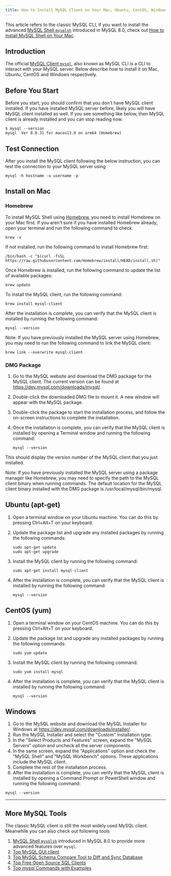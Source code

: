 ```yaml
---
title: How to Install MySQL Client on Your Mac, Ubuntu, CentOS, Windows
---
```


<HintBlock type="info">

This article refers to the classic MySQL CLI, if you want to install the advanced [MySQL Shell `mysqlsh`](https://dev.mysql.com/doc/mysql-shell/8.0/en/) introduced in MySQL 8.0, check out [How to install MySQL Shell on Your Mac](/reference/mysql/how-to/how-to-install-mysql-shell-on-macos).

</HintBlock>

## Introduction

The official [MySQL Client `mysql`](https://dev.mysql.com/doc/refman/8.0/en/mysql.html), also known as MySQL CLI is a CLI to interact with your MySQL server. Below describe how to install it on Mac, Ubuntu, CentOS and Windows respectively.

## Before You Start

Before you start, you should confirm that you don't have MySQL client installed. If you have installed MySQL server before, likely
you will have MySQL client installed as well. If you see something like below, then MySQL client is already installed and you can stop reading now.

```text
$ mysql --version
mysql  Ver 8.0.31 for macos13.0 on arm64 (Homebrew)
```

## Test Connection

After you install the MySQL client following the below instruction, you can test the connection to your MySQL server using

```text
mysql -h hostname -u username -p
```

## Install on Mac

### Homebrew

To install MySQL Shell using [Homebrew](https://brew.sh/), you need to install Homebrew on your Mac first. If you aren’t sure if you have installed Homebrew already, open your terminal and run the following command to check.

```text
brew -v
```

If not installed, run the following command to install Homebrew first:

```text
/bin/bash -c "$(curl -fsSL https://raw.githubusercontent.com/Homebrew/install/HEAD/install.sh)"
```

Once Homebrew is installed, run the following command to update the list of available packages:

```text
brew update
```

To install the MySQL client, run the following command:

```text
brew install mysql-client
```

After the installation is complete, you can verify that the MySQL client is installed by running the following command:

```text
mysql --version
```

Note: If you have previously installed the MySQL server using Homebrew, you may need to run the following command to link the MySQL client:

```text
brew link --overwrite mysql-client
```

### DMG Package

1. Go to the MySQL website and download the DMG package for the MySQL client. The current version can be found at https://dev.mysql.com/downloads/mysql/.
1. Double-click the downloaded DMG file to mount it. A new window will appear with the MySQL package.
1. Double-click the package to start the installation process, and follow the on-screen instructions to complete the installation.
1. Once the installation is complete, you can verify that the MySQL client is installed by opening a Terminal window and running the following command:

   ```text
   mysql --version
   ```

This should display the version number of the MySQL client that you just installed.

Note: If you have previously installed the MySQL server using a package manager like Homebrew, you may need to specify the path to the MySQL client binary when running commands. The default location for the MySQL client binary installed with the DMG package is /usr/local/mysql/bin/mysql.

## Ubuntu (apt-get)

1. Open a terminal window on your Ubuntu machine. You can do this by pressing Ctrl+Alt+T on your keyboard.
1. Update the package list and upgrade any installed packages by running the following commands:

   ```text
   sudo apt-get update
   sudo apt-get upgrade
   ```

1. Install the MySQL client by running the following command:

   ```text
   sudo apt-get install mysql-client
   ```

1. After the installation is complete, you can verify that the MySQL client is installed by running the following command:

   ```text
   mysql --version
   ```

## CentOS (yum)

1. Open a terminal window on your CentOS machine. You can do this by pressing Ctrl+Alt+T on your keyboard.
1. Update the package list and upgrade any installed packages by running the following commands:

   ```text
   sudo yum update
   ```

1. Install the MySQL client by running the following command:

   ```text
   sudo yum install mysql
   ```

1. After the installation is complete, you can verify that the MySQL client is installed by running the following command:

   ```text
   mysql --version
   ```

## Windows

1. Go to the MySQL website and download the MySQL Installer for Windows at https://dev.mysql.com/downloads/installer/.
1. Run the MySQL Installer and select the "Custom" installation type.
1. In the "Select Products and Features" screen, expand the "MySQL Servers" option and uncheck all the server components.
1. In the same screen, expand the "Applications" option and check the "MySQL Shell" and "MySQL Workbench" options. These applications include the MySQL client.
1. Complete the rest of the installation process.
1. After the installation is complete, you can verify that the MySQL client is installed by opening a Command Prompt or PowerShell window and running the following command:

```text
mysql --version
```

---

## More MySQL Tools

The classic MySQL client is still the most widely used MySQL client. Meanwhile you can also check out following tools

1. [MySQL Shell `mysqlsh`](/reference/mysql/how-to/how-to-install-mysql-shell-on-macos) introduced in MySQL 8.0 to provide more advanced features over `mysql`.
1. [Top MySQL GUI client](/blog/top-mysql-gui-client)
1. [Top MySQL Schema Compare Tool to Diff and Sync Database](/blog/top-mysql-schema-compare-tools)
1. [Top Free Open Source SQL Clients](/blog/top-open-source-sql-clients)
1. [Top mysql Commands with Examples](/reference/mysql/how-to/top-mysql-commands-with-examples)
